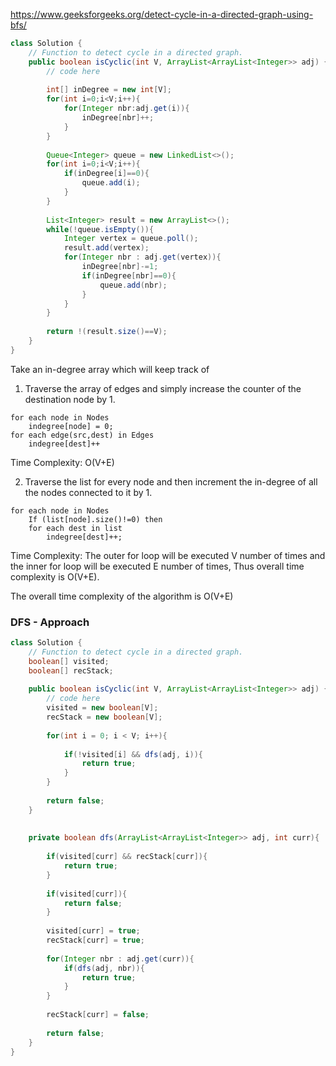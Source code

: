 https://www.geeksforgeeks.org/detect-cycle-in-a-directed-graph-using-bfs/

```java
class Solution {
    // Function to detect cycle in a directed graph.
    public boolean isCyclic(int V, ArrayList<ArrayList<Integer>> adj) {
        // code here
        
        int[] inDegree = new int[V];
        for(int i=0;i<V;i++){
            for(Integer nbr:adj.get(i)){
                inDegree[nbr]++;
            }
        }
        
        Queue<Integer> queue = new LinkedList<>();
        for(int i=0;i<V;i++){
            if(inDegree[i]==0){
                queue.add(i);
            }
        }
        
        List<Integer> result = new ArrayList<>();
        while(!queue.isEmpty()){
            Integer vertex = queue.poll();
            result.add(vertex);
            for(Integer nbr : adj.get(vertex)){
                inDegree[nbr]-=1;
                if(inDegree[nbr]==0){
                    queue.add(nbr);
                }
            }
        }
        
        return !(result.size()==V);
    }
}
```

Take an in-degree array which will keep track of 

1) Traverse the array of edges and simply increase the counter of the destination node by 1. 

```
for each node in Nodes
    indegree[node] = 0;
for each edge(src,dest) in Edges
    indegree[dest]++
```
Time Complexity: O(V+E)

2) Traverse the list for every node and then increment the in-degree of all the nodes connected to it by 1. 

```
for each node in Nodes
    If (list[node].size()!=0) then
    for each dest in list
        indegree[dest]++;
```
Time Complexity: The outer for loop will be executed V number of times and the inner for loop will be executed E number of times, Thus overall time complexity is O(V+E).

The overall time complexity of the algorithm is O(V+E) 


### DFS - Approach

```java
class Solution {
    // Function to detect cycle in a directed graph.
    boolean[] visited;
    boolean[] recStack;
    
    public boolean isCyclic(int V, ArrayList<ArrayList<Integer>> adj) {
        // code here
        visited = new boolean[V];
        recStack = new boolean[V];
        
        for(int i = 0; i < V; i++){
            
            if(!visited[i] && dfs(adj, i)){
                return true;
            }
        }
        
        return false;
    }
    
    
    private boolean dfs(ArrayList<ArrayList<Integer>> adj, int curr){
        
        if(visited[curr] && recStack[curr]){
            return true;
        }
        
        if(visited[curr]){
            return false;
        }
        
        visited[curr] = true;
        recStack[curr] = true;
        
        for(Integer nbr : adj.get(curr)){
            if(dfs(adj, nbr)){
                return true;
            }
        }
        
        recStack[curr] = false;
        
        return false;
    }
}
```